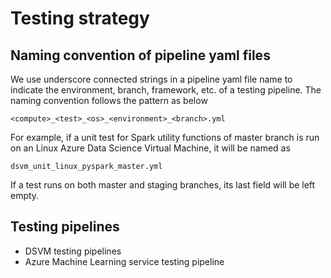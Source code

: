 # Testing strategy

## Naming convention of pipeline yaml files

We use underscore connected strings in a pipeline yaml file name to indicate the environment, branch, framework, etc. of a testing pipeline. The naming convention follows the pattern as below

```
<compute>_<test>_<os>_<environment>_<branch>.yml
```

For example, if a unit test for Spark utility functions of master branch is run on an Linux Azure Data Science Virtual Machine, it will be named as 
```
dsvm_unit_linux_pyspark_master.yml
```

If a test runs on both master and staging branches, its last field will be left empty.

## Testing pipelines

* DSVM testing pipelines
* Azure Machine Learning service testing pipeline
